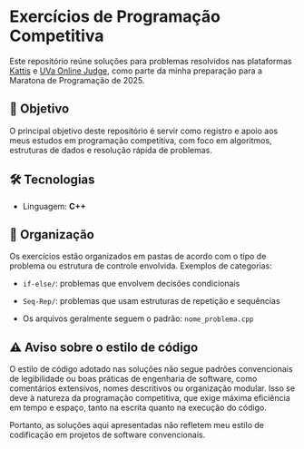 # Exercícios de Programação Competitiva

Este repositório reúne soluções para problemas resolvidos nas plataformas [Kattis](https://open.kattis.com/) e [UVa Online Judge](https://onlinejudge.org/), como parte da minha preparação para a Maratona de Programação de 2025.

## 🧠 Objetivo

O principal objetivo deste repositório é servir como registro e apoio aos meus estudos em programação competitiva, com foco em algoritmos, estruturas de dados e resolução rápida de problemas.

## 🛠️ Tecnologias

- Linguagem: **C++**

## 📁 Organização

Os exercícios estão organizados em pastas de acordo com o tipo de problema ou estrutura de controle envolvida. Exemplos de categorias:

- `if-else/`: problemas que envolvem decisões condicionais
- `Seq-Rep/`: problemas que usam estruturas de repetição e sequências

- Os arquivos geralmente seguem o padrão: `nome_problema.cpp`

## ⚠️ Aviso sobre o estilo de código

O estilo de código adotado nas soluções não segue padrões convencionais de legibilidade ou boas práticas de engenharia de software, como comentários extensivos, nomes descritivos ou organização modular. Isso se deve à natureza da programação competitiva, que exige máxima eficiência em tempo e espaço, tanto na escrita quanto na execução do código.

Portanto, as soluções aqui apresentadas não refletem meu estilo de codificação em projetos de software convencionais.

